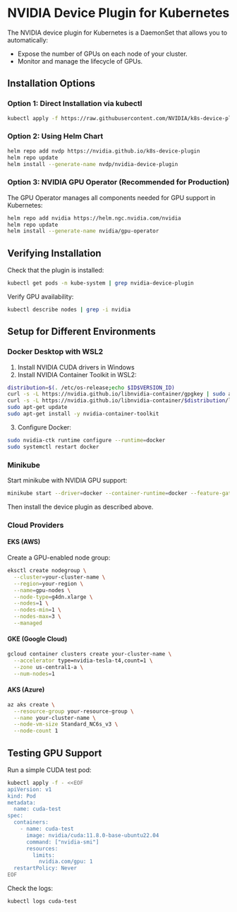 # NVIDIA Device Plugin for Kubernetes

The NVIDIA device plugin for Kubernetes is a DaemonSet that allows you to automatically:
- Expose the number of GPUs on each node of your cluster.
- Monitor and manage the lifecycle of GPUs.

## Installation Options

### Option 1: Direct Installation via kubectl

```bash
kubectl apply -f https://raw.githubusercontent.com/NVIDIA/k8s-device-plugin/v0.14.0/nvidia-device-plugin.yml
```

### Option 2: Using Helm Chart

```bash
helm repo add nvdp https://nvidia.github.io/k8s-device-plugin
helm repo update
helm install --generate-name nvdp/nvidia-device-plugin
```

### Option 3: NVIDIA GPU Operator (Recommended for Production)

The GPU Operator manages all components needed for GPU support in Kubernetes:

```bash
helm repo add nvidia https://helm.ngc.nvidia.com/nvidia
helm repo update
helm install --generate-name nvidia/gpu-operator
```

## Verifying Installation

Check that the plugin is installed:

```bash
kubectl get pods -n kube-system | grep nvidia-device-plugin
```

Verify GPU availability:

```bash
kubectl describe nodes | grep -i nvidia
```

## Setup for Different Environments

### Docker Desktop with WSL2

1. Install NVIDIA CUDA drivers in Windows
2. Install NVIDIA Container Toolkit in WSL2:

```bash
distribution=$(. /etc/os-release;echo $ID$VERSION_ID)
curl -s -L https://nvidia.github.io/libnvidia-container/gpgkey | sudo apt-key add -
curl -s -L https://nvidia.github.io/libnvidia-container/$distribution/libnvidia-container.list | sudo tee /etc/apt/sources.list.d/nvidia-container-toolkit.list
sudo apt-get update
sudo apt-get install -y nvidia-container-toolkit
```

3. Configure Docker:

```bash
sudo nvidia-ctk runtime configure --runtime=docker
sudo systemctl restart docker
```

### Minikube

Start minikube with NVIDIA GPU support:

```bash
minikube start --driver=docker --container-runtime=docker --feature-gates=DevicePlugins=true
```

Then install the device plugin as described above.

### Cloud Providers

#### EKS (AWS)

Create a GPU-enabled node group:

```bash
eksctl create nodegroup \
  --cluster=your-cluster-name \
  --region=your-region \
  --name=gpu-nodes \
  --node-type=g4dn.xlarge \
  --nodes=1 \
  --nodes-min=1 \
  --nodes-max=3 \
  --managed
```

#### GKE (Google Cloud)

```bash
gcloud container clusters create your-cluster-name \
  --accelerator type=nvidia-tesla-t4,count=1 \
  --zone us-central1-a \
  --num-nodes=1
```

#### AKS (Azure)

```bash
az aks create \
  --resource-group your-resource-group \
  --name your-cluster-name \
  --node-vm-size Standard_NC6s_v3 \
  --node-count 1
```

## Testing GPU Support

Run a simple CUDA test pod:

```bash
kubectl apply -f - <<EOF
apiVersion: v1
kind: Pod
metadata:
  name: cuda-test
spec:
  containers:
    - name: cuda-test
      image: nvidia/cuda:11.8.0-base-ubuntu22.04
      command: ["nvidia-smi"]
      resources:
        limits:
          nvidia.com/gpu: 1
  restartPolicy: Never
EOF
```

Check the logs:

```bash
kubectl logs cuda-test
```